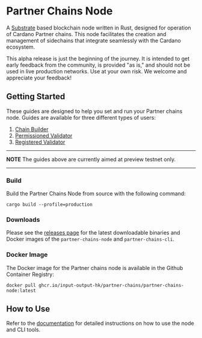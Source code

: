 # Partner Chains Node

A [Substrate](https://substrate.io/) based blockchain node written in Rust, designed for operation of Cardano Partner chains. This node facilitates the creation and management of sidechains that integrate seamlessly with the Cardano ecosystem.

This alpha release is just the beginning of the journey. It is intended to get early feedback from the community, is provided "as is," and should not be used in live production networks. Use at your own risk. We welcome and appreciate your feedback!

## Getting Started

These guides are designed to help you set and run your Partner chains node. Guides are available for three different types of users:

1. [Chain Builder](./docs/user-guides/chain-builder.md)
2. [Permissioned Validator](./docs/user-guides/permissioned.md)
3. [Registered Validator](./docs/user-guides/registered.md)

---
**NOTE**
The guides above are currently aimed at preview testnet only.

---

### Build

Build the Partner Chains Node from source with the following command:
```
cargo build --profile=production
```

### Downloads

Please see the [releases page](https://github.com/input-output-hk/partner-chains/releases) for the latest downloadable binaries and Docker images of the `partner-chains-node` and `partner-chains-cli`.

### Docker Image

The Docker image for the Partner chains node is available in the Github Container Registry:
```
docker pull ghcr.io/input-output-hk/partner-chains/partner-chains-node:latest
```

## How to Use
Refer to the [documentation](docs/user-guides) for detailed instructions on how to use the node and CLI tools.
